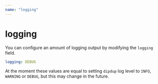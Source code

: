 ```yaml
---
name: "logging"
---
```


# logging

<!-- TODO: Merge with docs/deployment/logging.md -->

You can configure an amount of logging output by modifying the `logging` field.

```yaml
logging: DEBUG
```

At the moment these values are equal to setting `dipdup` log level to `INFO`, `WARNING` or `DEBUG`, but this may change in the future.

